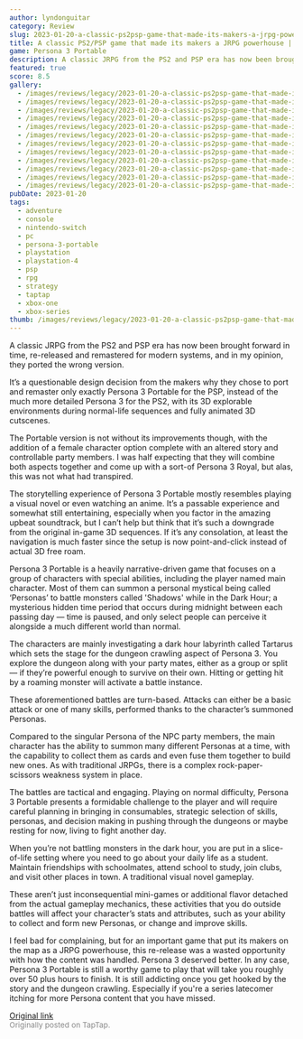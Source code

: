 ```yaml
---
author: lyndonguitar
category: Review
slug: 2023-01-20-a-classic-ps2psp-game-that-made-its-makers-a-jrpg-powerhouse-persona-3-portable-review
title: A classic PS2/PSP game that made its makers a JRPG powerhouse | Persona 3 Portable - Review
game: Persona 3 Portable
description: A classic JRPG from the PS2 and PSP era has now been brought forward in time, re-released and remastered for modern systems, and in my opinion, they ported the wrong version.
featured: true
score: 8.5
gallery:
  - /images/reviews/legacy/2023-01-20-a-classic-ps2psp-game-that-made-its-makers-a-jrpg-powerhouse--persona-3-portable---review-0.avif
  - /images/reviews/legacy/2023-01-20-a-classic-ps2psp-game-that-made-its-makers-a-jrpg-powerhouse--persona-3-portable---review-1.avif
  - /images/reviews/legacy/2023-01-20-a-classic-ps2psp-game-that-made-its-makers-a-jrpg-powerhouse--persona-3-portable---review-2.avif
  - /images/reviews/legacy/2023-01-20-a-classic-ps2psp-game-that-made-its-makers-a-jrpg-powerhouse--persona-3-portable---review-3.avif
  - /images/reviews/legacy/2023-01-20-a-classic-ps2psp-game-that-made-its-makers-a-jrpg-powerhouse--persona-3-portable---review-4.avif
  - /images/reviews/legacy/2023-01-20-a-classic-ps2psp-game-that-made-its-makers-a-jrpg-powerhouse--persona-3-portable---review-5.avif
  - /images/reviews/legacy/2023-01-20-a-classic-ps2psp-game-that-made-its-makers-a-jrpg-powerhouse--persona-3-portable---review-6.avif
  - /images/reviews/legacy/2023-01-20-a-classic-ps2psp-game-that-made-its-makers-a-jrpg-powerhouse--persona-3-portable---review-7.avif
  - /images/reviews/legacy/2023-01-20-a-classic-ps2psp-game-that-made-its-makers-a-jrpg-powerhouse--persona-3-portable---review-8.avif
  - /images/reviews/legacy/2023-01-20-a-classic-ps2psp-game-that-made-its-makers-a-jrpg-powerhouse--persona-3-portable---review-9.avif
  - /images/reviews/legacy/2023-01-20-a-classic-ps2psp-game-that-made-its-makers-a-jrpg-powerhouse--persona-3-portable---review-10.avif
  - /images/reviews/legacy/2023-01-20-a-classic-ps2psp-game-that-made-its-makers-a-jrpg-powerhouse--persona-3-portable---review-11.avif
pubDate: 2023-01-20
tags:
  - adventure
  - console
  - nintendo-switch
  - pc
  - persona-3-portable
  - playstation
  - playstation-4
  - psp
  - rpg
  - strategy
  - taptap
  - xbox-one
  - xbox-series
thumb: /images/reviews/legacy/2023-01-20-a-classic-ps2psp-game-that-made-its-makers-a-jrpg-powerhouse--persona-3-portable---review-0.avif
---
```


A classic JRPG from the PS2 and PSP era has now been brought forward in time, re-released and remastered for modern systems, and in my opinion, they ported the wrong version.

It’s a questionable design decision from the makers why they chose to port and remaster only exactly Persona 3 Portable for the PSP, instead of the much more detailed Persona 3 for the PS2, with its 3D explorable environments during normal-life sequences and fully animated 3D cutscenes.

The Portable version is not without its improvements though, with the addition of a female character option complete with an altered story and controllable party members. I was half expecting that they will combine both aspects together and come up with a sort-of Persona 3 Royal, but alas, this was not what had transpired.

The storytelling experience of Persona 3 Portable mostly resembles playing a visual novel or even watching an anime. It’s a passable experience and somewhat still entertaining, especially when you factor in the amazing upbeat soundtrack, but I can’t help but think that it’s such a downgrade from the original in-game 3D sequences. If it’s any consolation, at least the navigation is much faster since the setup is now point-and-click instead of actual 3D free roam.

Persona 3 Portable is a heavily narrative-driven game that focuses on a group of characters with special abilities, including the player named main character. Most of them can summon a personal mystical being called ‘Personas’ to battle monsters called 'Shadows' while in the Dark Hour; a mysterious hidden time period that occurs during midnight between each passing day — time is paused, and only select people can perceive it alongside a much different world than normal.

The characters are mainly investigating a dark hour labyrinth called Tartarus which sets the stage for the dungeon crawling aspect of Persona 3. You explore the dungeon along with your party mates, either as a group or split — if they’re powerful enough to survive on their own. Hitting or getting hit by a roaming monster will activate a battle instance.

These aforementioned battles are turn-based. Attacks can either be a basic attack or one of many skills, performed thanks to the character’s summoned Personas.

Compared to the singular Persona of the NPC party members, the main character has the ability to summon many different Personas at a time, with the capability to collect them as cards and even fuse them together to build new ones. As with traditional JRPGs, there is a complex rock-paper-scissors weakness system in place.

The battles are tactical and engaging. Playing on normal difficulty, Persona 3 Portable presents a formidable challenge to the player and will require careful planning in bringing in consumables, strategic selection of skills, personas, and decision making in pushing through the dungeons or maybe resting for now, living to fight another day.

When you’re not battling monsters in the dark hour, you are put in a slice-of-life setting where you need to go about your daily life as a student. Maintain friendships with schoolmates, attend school to study, join clubs, and visit other places in town. A traditional visual novel gameplay.

These aren’t just inconsequential mini-games or additional flavor detached from the actual gameplay mechanics, these activities that you do outside battles will affect your character’s stats and attributes, such as your ability to collect and form new Personas, or change and improve skills.

I feel bad for complaining, but for an important game that put its makers on the map as a JRPG powerhouse, this re-release was a wasted opportunity with how the content was handled. Persona 3 deserved better. In any case, Persona 3 Portable is still a worthy game to play that will take you roughly over 50 plus hours to finish. It is still addicting once you get hooked by the story and the dungeon crawling. Especially if you're a series latecomer itching for more Persona content that you have missed.

[Original link](https://www.taptap.io/post/4276598)<br><span style="font-size: 0.95em; color: #888;">Originally posted on TapTap.</span>